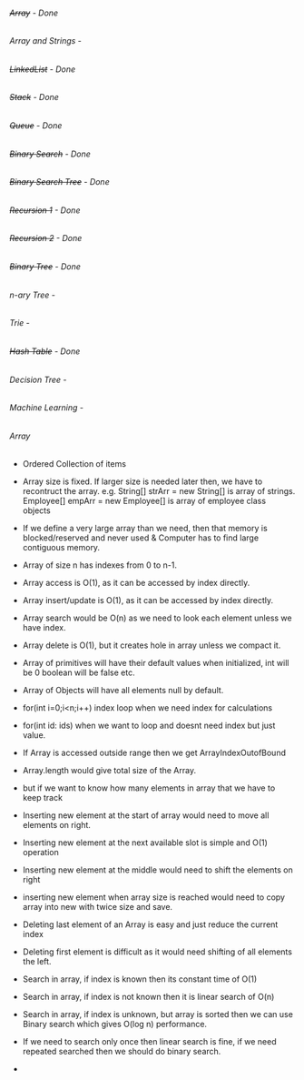 ###### ~~Array~~               - Done
###### Array and Strings   - 
###### ~~LinkedList~~          - Done
###### ~~Stack~~               - Done
###### ~~Queue~~               - Done
###### ~~Binary Search~~       - Done
###### ~~Binary Search Tree~~  - Done
###### ~~Recursion 1~~         - Done
###### ~~Recursion 2~~         - Done
###### ~~Binary Tree~~         - Done
###### n-ary Tree          -
###### Trie                -
###### ~~Hash Table~~          - Done
###### Decision Tree       -
###### Machine Learning    -


###### Array
- Ordered Collection of items
- Array size is fixed. If larger size is needed later then, we have to recontruct the array.
e.g. 
String[] strArr = new String[] is array of strings.
Employee[] empArr = new Employee[] is array of employee class objects
- If we define a very large array than we need, then that memory is blocked/reserved and never used
& Computer has to find large contiguous memory.  

- Array of size n has indexes from 0 to n-1. 
- Array access is O(1), as it can be accessed by index directly.
- Array insert/update is O(1), as it can be accessed by index directly.
- Array search would be O(n) as we need to look each element unless we have index.
- Array delete is O(1), but it creates hole in array unless we compact it.
- Array of primitives will have their default values when initialized, int will be 0 boolean will be false etc.
- Array of Objects will have all elements null by default.
- for(int i=0;i<n;i++) index loop when we need index for calculations
- for(int id: ids) when we want to loop and doesnt need index but just value.
- If Array is accessed outside range then we get ArrayIndexOutofBound
- Array.length would give total size of the Array. 
- but if we want to know how many elements in array that we have to keep track 
- Inserting new element at the start of array would need to move all elements on right. 
- Inserting new element at the next available slot is simple and O(1) operation
- Inserting new element at the middle would need to shift the elements on right
- inserting new element when array size is reached would need to copy array into new with twice size and save.
- Deleting last element of an Array is easy and just reduce the current index
- Deleting first element is difficult as it would need shifting of all elements the left.
- Search in array, if index is known then its constant time of O(1)
- Search in array, if index is not known then it is linear search of O(n)
- Search in array, if index is unknown, but array is sorted then we can use Binary search which gives O(log n) performance.
- If we need to search only once then linear search is fine, if we need repeated searched then we should do binary search.
- 


